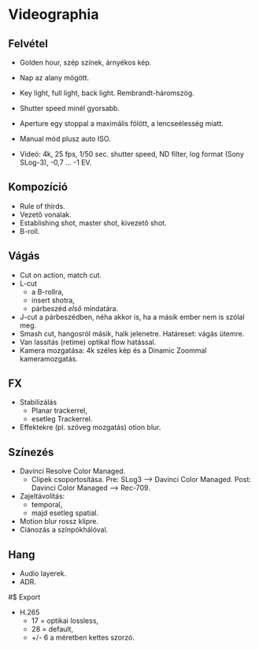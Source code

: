 # Videographia

## Felvétel 

* Golden hour, szép színek, árnyékos kép.
* Nap az alany mögött.

* Key light, full light, back light. Rembrandt-háromszög.

* Shutter speed minél gyorsabb.
* Aperture egy stoppal a maximális fölött, a lencseélesség miatt.

* Manual mód plusz auto ISO.
* Videó: 4k, 25 fps, 1/50 sec. shutter speed, ND filter, log format (Sony SLog-3), -0,7 ... -1 EV.

## Kompozíció

* Rule of thirds.
* Vezető vonalak.
* Establishing shot, master shot, kivezető shot.
* B-roll.

## Vágás

* Cut on action, match cut.
* L-cut
  * a B-rollra,
  * insert shotra,
  * párbeszéd *első* mindatára.
* J-cut a párbeszédben, néha akkor is, ha a másik ember nem is szólal meg.
* Smash cut, hangosról másik, halk jelenetre. Határeset: vágás ütemre.
* Van lassítás (retime) optikal flow hatással.
* Kamera mozgatása: 4k széles kép és a Dinamic Zoommal kameramozgatás.

## FX

* Stabilizálás
  * Planar trackerrel,
  * esetleg Trackerrel.
* Effektekre (pl. szöveg mozgatás) otion blur.

## Színezés

* Davinci Resolve Color Managed.
  * Clipek csoportosítása. Pre: SLog3 --> Davinci Color Managed. Post: Davinci Color Managed --> Rec-709.
* Zajeltávolítás: 
  * temporal, 
  * majd esetleg spatial.
* Motion blur rossz klipre.
* Ciánozás a színpókhálóval.

## Hang

* Audio layerek.
* ADR.

#$ Export

* H.265
  * 17 = optikai lossless,
  * 28 = default,
  * +/- 6 a méretben kettes szorzó.

